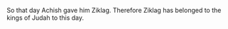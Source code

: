 So that day Achish gave him Ziklag. Therefore Ziklag has belonged to the kings of Judah to this day.
